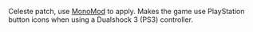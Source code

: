 Celeste patch, use [MonoMod](https://github.com/0x0ade/MonoMod) to apply.
Makes the game use PlayStation button icons when using a Dualshock 3 (PS3) controller.
